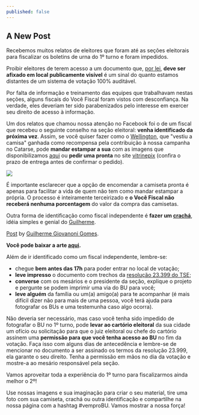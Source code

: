 ```yaml
---
published: false
---
```


## A New Post

Recebemos muitos relatos de eleitores que foram até as seções eleitorais para fiscalizar os boletins de urna do 1º turno e foram impedidos.

Proibir eleitores de terem acesso a um documento que, [por lei](https://bit.ly/bu-obrigatorio), **deve ser afixado em local publicamente visível** é um sinal do quanto estamos distantes de um sistema de votação 100% auditável.

Por falta de informação e treinamento das equipes que trabalhavam nestas seções,  alguns fiscais do Você Fiscal foram vistos com desconfiança. Na verdade, eles deveriam ter sido parabenizados pelo interesse em exercer seu direito de acesso à informação.

Um dos relatos que chamou nossa atenção no Facebook foi o de um fiscal que recebeu o seguinte conselho na seção eleitoral: **venha identificado da próxima vez**. Assim, se você quiser fazer como o [Wellington](https://www.facebook.com/photo.php?fbid=772569649466862&set=a.103307106393123.4273.100001415020485&type=1&theater), que "vestiu a camisa" ganhada como recompensa pela contribuição à nossa campanha no Catarse, pode **mandar estampar a sua** com as imagens que disponibilizamos [aqui](http://bit.ly/vocefiscal-camisetas) ou **pedir uma pronta** no site [vitrinepix](http://www.vitrinepix.com.br/vocefiscal/) (confira o prazo de entrega antes de confirmar o pedido).

![](http://i.imgur.com/NUl6ZKV.png)

É importante esclarecer que a opção de encomendar a camiseta pronta é apenas para facilitar a vida de quem não tem como mandar estampar a própria. O processo é inteiramente terceirizado e **o Você Fiscal não receberá nenhuma porcentagem** do valor da compra das camisetas.

Outra forma de identificação como fiscal independente é **fazer um [crachá](https://bit.ly/vocefiscal-cracha)**, idéia simples e genial do [Guilherme](https://www.facebook.com/video.php?v=696197140465230&set=vb.100002248529100&type=2&theater).

<div id="fb-root"></div> <script>(function(d, s, id) { var js, fjs = d.getElementsByTagName(s)[0]; if (d.getElementById(id)) return; js = d.createElement(s); js.id = id; js.src = "//connect.facebook.net/en_US/all.js#xfbml=1"; fjs.parentNode.insertBefore(js, fjs); }(document, 'script', 'facebook-jssdk'));</script>
<div class="fb-post" data-href="https://www.facebook.com/video.php?v=696197140465230" data-width="466"><div class="fb-xfbml-parse-ignore"><a href="https://www.facebook.com/video.php?v=696197140465230">Post</a> by <a href="https://www.facebook.com/gui.giovanonigomes">Guilherme Giovanoni Gomes</a>.</div></div>

**Você pode baixar a arte [aqui](https://bit.ly/vocefiscal-cracha).**

Além de ir identificado como um fiscal independente, lembre-se:
- chegue **bem antes das 17h** para poder entrar no local de votação;
- **leve impresso** o documento com trechos da [resolução 23.399 do TSE](https://bit.ly/bu-obrigatorio);
- **converse** com os mesários e o presidente da seção, explique o projeto e pergunte se podem imprimir uma via do BU para você;
- **leve alguém** da família ou um(a) amigo(a) para te acompanhar (é mais difícil dizer não para mais de uma pessoa, você terá ajuda para fotografar os BUs e uma testemunha caso algo ocorra).

Não deveria ser necessário, mas caso você tenha sido impedido de fotografar o BU no 1º turno, pode **levar ao cartório eleitoral** da sua cidade um ofício ou solicitação para que o juiz eleitoral ou chefe do cartório assinem uma **permissão para que você tenha acesso ao BU** no fim da votação. Faça isso com alguns dias de antecedência e lembre-se de mencionar no documento a ser assinado os termos da resolução 23.999, ela garante o seu direito. Tenha a permissão em mãos no dia da votação e mostre-a ao mesário responsável pela seção.

Vamos aproveitar toda a experiência do 1º turno para fiscalizarmos ainda melhor o 2º!

Use nossas imagens e sua imaginação para criar o seu material, tire uma foto com sua camiseta, crachá ou outra identificação e compartilhe na nossa página com a hashtag #vemproBU.  Vamos mostrar a nossa força!